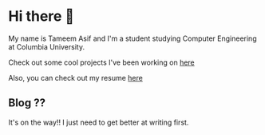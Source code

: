 # Hi there 👋

My name is Tameem Asif and I'm a student studying Computer Engineering at Columbia University.

Check out some cool projects I've been working on [here](https://github.com/tameem-asif)

Also, you can check out my resume [here](www.tameemasif.com/resume/resume.pdf)

## Blog ??

It's on the way!! I just need to get better at writing first.
